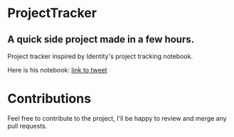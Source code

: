 # ProjectTracker
## A quick side project made in a few hours.

Project tracker inspired by Identity's project tracking notebook. 

Here is his notebook: [link to tweet](https://twitter.com/andre_videla/status/1508107915604987904?s=20&t=GIvYDNXyyK25LO4z0FAcwg)

# Contributions

Feel free to contribute to the project, I'll be happy to review and merge any pull requests.